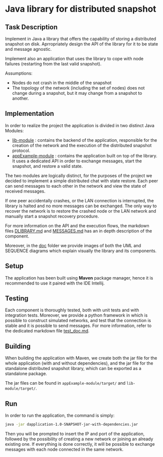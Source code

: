 # Java library for distributed snapshot

## Task Description

Implement in Java a library that offers the capability of storing a distributed snapshot on disk. Aprropriately design the API of the library for it to be state and message agnostic.

Implement also an application that uses the library to cope with node failures (restarting from the last valid snapshot).

Assumptions:

* Nodes do not crash in the middle of the snapshot
* The topology of the network (including the set of nodes) does not change during a snapshot, but it may change from a snapshot to another.

## Implementation

In order to realize the project the application is divided in two distinct Java Modules:

* [lib-module](./lib-module/) : contains the backend of the application, responsible for the creation of the network and the execution of the distributed snapshot protocol.
* [appExample-module](./appExample-module/) : contains the application built on top of the library. It uses a dedicated API in order to exchange messages, start the snapshot, and restore a valid state.

The two modules are logically distinct, for the purposes of the project we decided to implement a simple distributed chat with state restore. Each peer can send messages to each other in the network and view the state of received messages. 

If one peer accidentally crashes, or the LAN connection is interrupted, the library is halted and no more messages can be exchanged. The only way to recover the network is to restore the crashed node or the LAN network and manually start a snapshot recovery procedure.

For more information on the API and the execution flows, the markdown files [DLIBRARY.md](./DLIBRARY.md) and [MESSAGES.md](./MESSAGES.md) has an in depth description of the component.

Moreover, in the [doc](./doc/) folder we provide images of both the UML and SEQUENCE diagrams which explain visually the library and its components.

## Setup

The application has been built using **Maven** package manager, hence it is recommended to use it paired with the IDE Intellij.

## Testing

Each component is thoroughly tested, both with unit tests and with integration tests. Moreover, we provide a python framework in which is possible to construct simulated networks, and test that the connection is stable and it is possible to send messages. For more information, refer to the dedicated markdown file [test_doc.md](./test_py/testDoc/test_doc.md).

## Building

When building the application with Maven, we create both the jar file for the whole application (with and without dependencies), and the jar file for the standalone distributed snapshot library, which can be exported as a standalone package.

The jar files can be found in `appExample-module/target/` and `lib-module/target/`.

## Run

In order to run the application, the command is simply:

```bash
java -jar dapplication-1.0-SNAPSHOT-jar-with-dependencies.jar
```

Then you will be prompted to insert the IP and port of the application, followed by the possibility of creating a new network or joining an already existing one. If everything is done correctly, it will be possible to exchange messages with each node connected in the same network.

<!-- ## TODO:

We need both the library and the application.

**FIRST**:

* define how the library stores the state of the application
* clarify all the assumptions outside the ones written above
* define all the corner cases (client crashes/connects/disconnects, can be both ethernet & wifi, what do we do? )
* define the public interface of the library
* decide the distributed application for the testing purpose
* start designing the library by thinking about everything it needs to do



| FEATURE | Implemented | Tested             | 
| ---- | ----- |--------------------| 
| Join procedure | :green_circle: | :green_circle:     | 
| Send msg | :green_circle: | :green_circle:     |
| Exit procedure | :green_circle: | :green_circle:     |
| Ping pong | :green_circle: | :green_circle:       |
| Ping pong fail reaction | :green_circle: | :yellow_circle: (manually tested) |
| Crash detection | :green_circle: | :yellow_circle: (manually tested) |
| Snapshot procedure | :green_circle: | :green_circle:     |
| Snapshot procedure reset | :green_circle: | :yellow_circle: (manually tested) | -->



